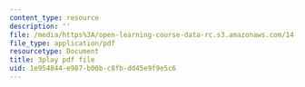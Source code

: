 ```yaml
---
content_type: resource
description: ''
file: /media/https%3A/open-learning-course-data-rc.s3.amazonaws.com/14-772-development-economics-macroeconomics-spring-2013/1e954844e987b00bc8fbdd45e9f9e5c6_IVm21JGcwFo.pdf
file_type: application/pdf
resourcetype: Document
title: 3play pdf file
uid: 1e954844-e987-b00b-c8fb-dd45e9f9e5c6
---
```

